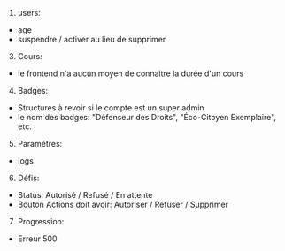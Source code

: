 1. users:
- age
- suspendre / activer au lieu de supprimer

<!-- 2. Dashboard:
- diagramme:
    - évolution des parcours en fonction des dates
    - nombre de badges fournnis 
    - etc. -->

3. Cours:
- le frontend n'a aucun moyen de connaitre la durée d'un cours

4. Badges:
- Structures à revoir si le compte est un super admin
- le nom des badges: "Défenseur des Droits", "Éco-Citoyen Exemplaire", etc. 

5. Paramétres:
- logs

6. Défis:
- Status: Autorisé / Refusé / En attente
- Bouton Actions doit avoir: Autoriser / Refuser / Supprimer

7. Progression:
- Erreur 500